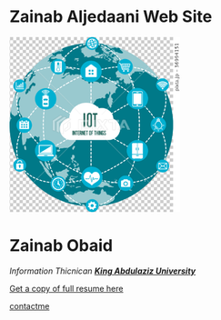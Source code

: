 # Zainab Aljedaani Web Site
<!DOCTYPE html>
<html lang="en" dir="ltr">
<head>
  <img src="1.jpg" alt="Zainab's Picture" width="300"
  <p>  <h1>  Zainab Obaid</h1>
  <em>Information Thicnican  <a href="http://www.kau.edu.sa"> <strong>King Abdulaziz
  University</strong></a></em>
  <p>
 <a download href=zainab.pdf> Get a copy of full resume here </a>
<p>
</p><a href=contactme.html> contactme </a>
</head>
<body>
</body>
</html>
